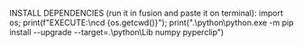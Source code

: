 INSTALL DEPENDENCIES (run it in fusion and paste it on terminal):
import os; print(f"EXECUTE:\ncd {os.getcwd()}"); print(".\python\python.exe -m pip install --upgrade --target=.\python\Lib numpy pyperclip") 